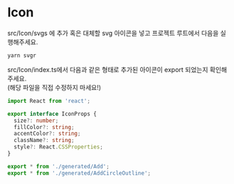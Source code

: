 # Icon

src/Icon/svgs 에 추가 혹은 대체할 svg 아이콘을 넣고 프로젝트 루트에서 다음을 실행해주세요.

```
yarn svgr
```

src/Icon/index.ts에서 다음과 같은 형태로 추가된 아이콘이 export 되었는지 확인해주세요.  
(해당 파일을 직접 수정하지 마세요!)

```ts
import React from 'react';

export interface IconProps {
  size?: number;
  fillColor?: string;
  accentColor?: string;
  className?: string;
  style?: React.CSSProperties;
}

export * from './generated/Add';
export * from './generated/AddCircleOutline';
```
